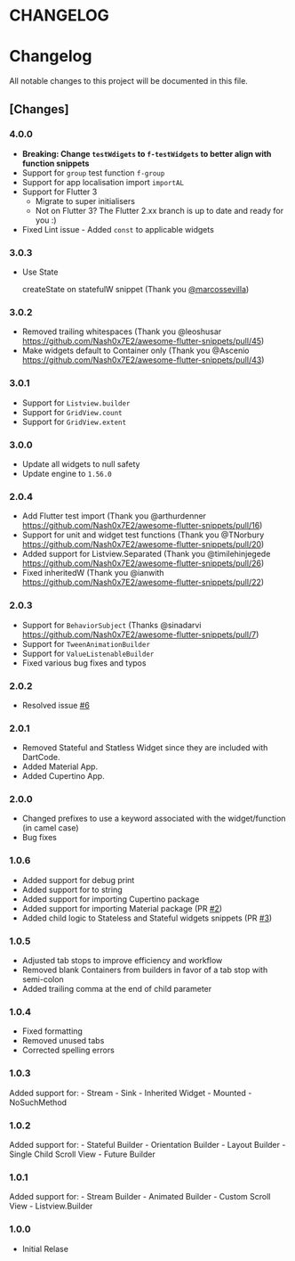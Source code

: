 # CHANGELOG

# Changelog

All notable changes to this project will be documented in this file.

## [Changes]

### 4.0.0

- **Breaking: Change `testWdigets` to `f-testWidgets` to better align with function snippets**
- Support for `group` test function `f-group`
- Support for app localisation import `importAL`
- Support for Flutter 3
    - Migrate to super initialisers
    - Not on Flutter 3? The Flutter 2.xx branch is up to date and ready for you :)
- Fixed Lint issue - Added `const` to applicable widgets

### 3.0.3

- Use State
    
    createState on statefulW snippet (Thank you [@marcossevilla](https://github.com/Nash0x7E2/awesome-flutter-snippets/commit/b18505ae59128ce8c2ff4cc60100603dc11259d5))
    

### 3.0.2

- Removed trailing whitespaces (Thank you @leoshusar https://github.com/Nash0x7E2/awesome-flutter-snippets/pull/45)
- Make widgets default to Container only (Thank you @Ascenio https://github.com/Nash0x7E2/awesome-flutter-snippets/pull/43)

### 3.0.1

- Support for `Listview.builder`
- Support for `GridView.count`
- Support for `GridView.extent`

### 3.0.0

- Update all widgets to null safety
- Update engine to `1.56.0`

### 2.0.4

- Add Flutter test import (Thank you @arthurdenner https://github.com/Nash0x7E2/awesome-flutter-snippets/pull/16)
- Support for unit and widget test functions (Thank you @TNorbury https://github.com/Nash0x7E2/awesome-flutter-snippets/pull/20)
- Added support for Listview.Separated (Thank you @timilehinjegede https://github.com/Nash0x7E2/awesome-flutter-snippets/pull/26)
- Fixed inheritedW (Thank you @ianwith https://github.com/Nash0x7E2/awesome-flutter-snippets/pull/22)

### 2.0.3

- Support for `BehaviorSubject` (Thanks @sinadarvi https://github.com/Nash0x7E2/awesome-flutter-snippets/pull/7)
- Support for `TweenAnimationBuilder`
- Support for `ValueListenableBuilder`
- Fixed various bug fixes and typos

### 2.0.2

- Resolved issue [#6](https://github.com/Nash0x7E2/awesome-flutter-snippets/issues/6)

### 2.0.1

- Removed Stateful and Statless Widget since they are included with DartCode.
- Added Material App.
- Added Cupertino App.

### 2.0.0

- Changed prefixes to use a keyword associated with the widget/function (in camel case)
- Bug fixes

### 1.0.6

- Added support for debug print
- Added support for to string
- Added support for importing Cupertino package
- Added support for importing Material package (PR [#2](https://github.com/Neevash/awesome-flutter-snippets/issues/2))
- Added child logic to Stateless and Stateful widgets snippets (PR [#3](https://github.com/Neevash/awesome-flutter-snippets/issues/3))

### 1.0.5

- Adjusted tab stops to improve efficiency and workflow
- Removed blank Containers from builders in favor of a tab stop with semi-colon
- Added trailing comma at the end of child parameter

### 1.0.4

- Fixed formatting
- Removed unused tabs
- Corrected spelling errors

### 1.0.3

Added support for: - Stream - Sink - Inherited Widget - Mounted - NoSuchMethod

### 1.0.2

Added support for: - Stateful Builder - Orientation Builder - Layout Builder - Single Child Scroll View - Future Builder

### 1.0.1

Added support for: - Stream Builder - Animated Builder - Custom Scroll View - Listview.Builder

### 1.0.0

- Initial Relase